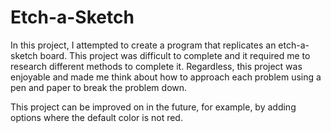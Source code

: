 # Etch-a-Sketch

In this project, I attempted to create a program that replicates an etch-a-sketch board. This project was difficult to complete and it required me to research different methods to complete it. Regardless, this project was enjoyable and made me think about how to approach each problem using a pen and paper to break the problem down. 

This project can be improved on in the future, for example, by adding options where the default color is not red. 